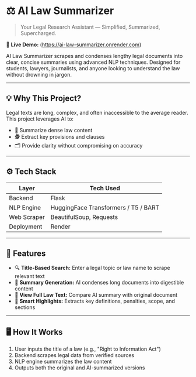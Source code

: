 # ⚖️ AI Law Summarizer

> Your Legal Research Assistant — Simplified, Summarized, Supercharged.

🔗 **Live Demo:** (https://ai-law-summarizer.onrender.com)  

AI Law Summarizer scrapes and condenses lengthy legal documents into clear, concise summaries using advanced NLP techniques. Designed for students, lawyers, journalists, and anyone looking to understand the law without drowning in jargon.

---

## 💡 Why This Project?

Legal texts are long, complex, and often inaccessible to the average reader. This project leverages AI to:
- 🧠 Summarize dense law content
- 🕵️ Extract key provisions and clauses
- 🗂️ Provide clarity without compromising on accuracy

---

## ⚙️ Tech Stack

| Layer       | Tech Used                              |
|-------------|-----------------------------------------|
| Backend     | Flask                                   |
| NLP Engine  | HuggingFace Transformers / T5 / BART    |
| Web Scraper | BeautifulSoup, Requests                 |
| Deployment  | Render                                   |

---

## 🚀 Features

- 🔍 **Title-Based Search:** Enter a legal topic or law name to scrape relevant text
- 📜 **Summary Generation:** AI condenses long documents into digestible content
- 📁 **View Full Law Text:** Compare AI summary with original document
- 🧠 **Smart Highlights:** Extracts key definitions, penalties, scope, and sections

---

## 🖥️ How It Works

1. User inputs the title of a law (e.g., "Right to Information Act")
2. Backend scrapes legal data from verified sources
3. NLP engine summarizes the law content
4. Outputs both the original and AI-summarized versions
